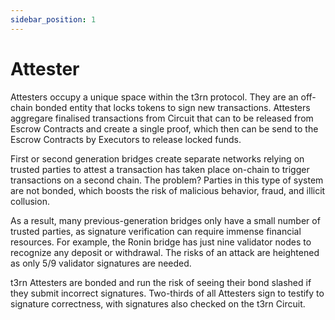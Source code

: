 ```yaml
---
sidebar_position: 1
---
```


# Attester

Attesters occupy a unique space within the t3rn protocol. They are an off-chain bonded entity that locks tokens to sign new transactions. Attesters aggregare finalised transactions from Circuit that can to be released from Escrow Contracts and create a single proof, which then can be send to the Escrow Contracts by Executors to release locked funds.

First or second generation bridges create separate networks relying on trusted parties to attest a transaction has taken place on-chain to trigger transactions on a second chain. The problem? Parties in this type of system are not bonded, which boosts the risk of malicious behavior, fraud, and illicit collusion.

As a result, many previous-generation bridges only have a small number of trusted parties, as signature verification can require immense financial resources. For example, the Ronin bridge has just nine validator nodes to recognize any deposit or withdrawal. The risks of an attack are heightened as only 5/9 validator signatures are needed.

t3rn Attesters are bonded and run the risk of seeing their bond slashed if they submit incorrect signatures. Two-thirds of all Attesters sign to testify to signature correctness, with signatures also checked on the t3rn Circuit.
